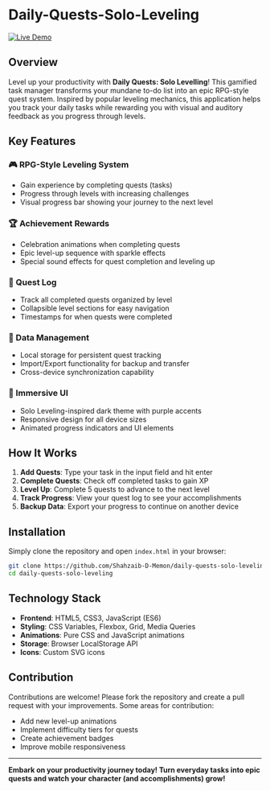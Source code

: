 # Daily-Quests-Solo-Leveling

[![Live Demo](https://img.shields.io/badge/Live-Demo-purple?style=for-the-badge)]([https://your-demo-link.com](https://shahzaib-d-memon.github.io/Daily-Quests-Solo-Leveling/)) 

## Overview

Level up your productivity with **Daily Quests: Solo Levelling**! This gamified task manager transforms your mundane to-do list into an epic RPG-style quest system. Inspired by popular leveling mechanics, this application helps you track your daily tasks while rewarding you with visual and auditory feedback as you progress through levels.

## Key Features

### 🎮 RPG-Style Leveling System
- Gain experience by completing quests (tasks)
- Progress through levels with increasing challenges
- Visual progress bar showing your journey to the next level

### 🏆 Achievement Rewards
- Celebration animations when completing quests
- Epic level-up sequence with sparkle effects
- Special sound effects for quest completion and leveling up

### 📜 Quest Log
- Track all completed quests organized by level
- Collapsible level sections for easy navigation
- Timestamps for when quests were completed

### 🔄 Data Management
- Local storage for persistent quest tracking
- Import/Export functionality for backup and transfer
- Cross-device synchronization capability

### 🎨 Immersive UI
- Solo Leveling-inspired dark theme with purple accents
- Responsive design for all device sizes
- Animated progress indicators and UI elements

## How It Works

1. **Add Quests**: Type your task in the input field and hit enter
2. **Complete Quests**: Check off completed tasks to gain XP
3. **Level Up**: Complete 5 quests to advance to the next level
4. **Track Progress**: View your quest log to see your accomplishments
5. **Backup Data**: Export your progress to continue on another device

## Installation

Simply clone the repository and open `index.html` in your browser:

```bash
git clone https://github.com/Shahzaib-D-Memon/daily-quests-solo-leveling.git
cd daily-quests-solo-leveling
```

## Technology Stack

- **Frontend**: HTML5, CSS3, JavaScript (ES6)
- **Styling**: CSS Variables, Flexbox, Grid, Media Queries
- **Animations**: Pure CSS and JavaScript animations
- **Storage**: Browser LocalStorage API
- **Icons**: Custom SVG icons

## Contribution

Contributions are welcome! Please fork the repository and create a pull request with your improvements. Some areas for contribution:

- Add new level-up animations
- Implement difficulty tiers for quests
- Create achievement badges
- Improve mobile responsiveness

---

**Embark on your productivity journey today! Turn everyday tasks into epic quests and watch your character (and accomplishments) grow!**
